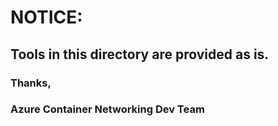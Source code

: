# NOTICE: 

## **Tools in this directory are provided as is.**

### Thanks,
### Azure Container Networking Dev Team